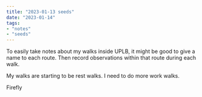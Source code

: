 ```yaml
---
title: "2023-01-13 seeds"
date: "2023-01-14"
tags:
- "notes"
- "seeds"
---
```


To easily take notes about my walks inside UPLB, it might be good to give a name to each route. Then record observations within that route during each walk.

My walks are starting to be rest walks. I need to do more work walks.

Firefly